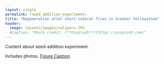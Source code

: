 ```yaml
---
layout: single
permalink: /seed_addition_experiment/
title: "Regeneration after short-interal fires in Greater Yellowstone"
header:
  image: /assets/images/calipers.JPG
  #caption: "Photo credit: [**Unsplash**](https://unsplash.com)"
---
```


Content about seed-addition experiment.

Includes photos.
[Figure Caption](/assests/images/gye_map.png)
